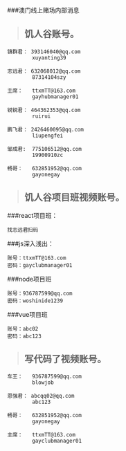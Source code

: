 ###澳门线上赌场内部消息

> ## 饥人谷账号。
>
```$xslt
镇群君： 393146040@qq.com
        xuyanting39
        
志远君： 632068012@qq.com
        87314104szy
        
主席：   ttxmTT@163.com      
        gayhubmanager01
        
锐锐君： 464362353@qq.com 
        ruirui    
        
鹏飞君： 2426460095@qq.com 
        liupengfei
        
邹成君:  775106512@qq.com
        19900910zc  
        
畅哥：   632851952@qq.com
        gayonegay     
```


> ## 饥人谷项目班视频账号。
>

###react项目班： 

```$xslt
找志远君扫码
```

###js深入浅出：


```
账号：ttxmTT@163.com
密码：gayclubmanager01
```

###node项目班

```$xslt
账号：936787599@qq.com 
密码：woshinide1239 

```

###vue项目班

```$xslt
账号：abc02
密码：abc123 

```

> ## 写代码了视频账号。
>

```$xslt
车王：   936787599@qq.com
        blowjob
        
恩强君： abcqq02@qq.com  
        abc123   
            
畅哥：   632851952@qq.com
        gayonegay
        
主席：   ttxmTT@163.com      
        gayclubmanager01         
             
``` 
